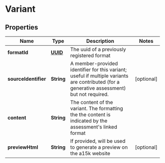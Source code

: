 
# Variant

## Properties
Name | Type | Description | Notes
------------ | ------------- | ------------- | -------------
**formatId** | [**UUID**](UUID.md) | The uuid of a previously registered format | 
**sourceIdentifier** | **String** | A member-provided identifier for this variant; useful if multiple variants are contributed (for a generative assessment) but not required. |  [optional]
**content** | **String** | The content of the variant. The formatting the the content is indicated by the assessment&#39;s linked format | 
**previewHtml** | **String** | If provided, will be used to generate a preview on the a15k website |  [optional]



